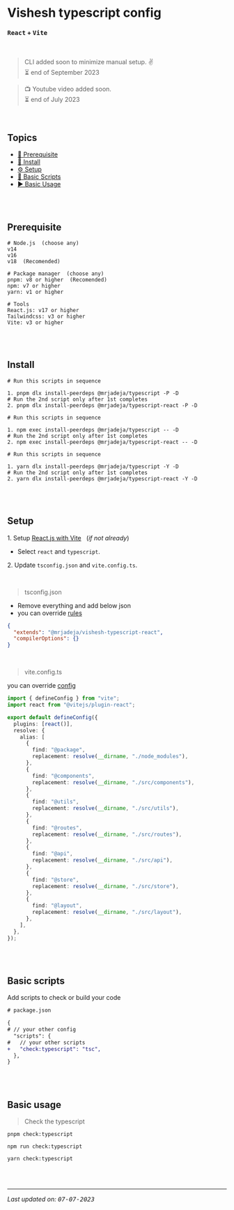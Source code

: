# Vishesh typescript config

#### **<kbd>React</kbd> + <kbd>Vite</kbd>**

<br>

> CLI added soon to minimize manual setup. ✌️ <br>
> ⏳ end of September 2023

> 📺 Youtube video added soon. <br>
> ⏳ end of July 2023

<br>

## Topics

- [🤞 Prerequisite][pre]
- [📲 Install][install]
- [⚙️ Setup][setup]
- [🦾 Basic Scripts][scripts]
- [▶️ Basic Usage][usage]

<br><br>

## Prerequisite

```shell
# Node.js  (choose any)
v14
v16
v18  (Recomended)

# Package manager  (choose any)
pnpm: v8 or higher  (Recomended)
npm: v7 or higher
yarn: v1 or higher

# Tools
React.js: v17 or higher
Tailwindcss: v3 or higher
Vite: v3 or higher
```

<br><br>

## Install

```shell
# Run this scripts in sequence

1. pnpm dlx install-peerdeps @mrjadeja/typescript -P -D
# Run the 2nd script only after 1st completes
2. pnpm dlx install-peerdeps @mrjadeja/typescript-react -P -D
```

```shell
# Run this scripts in sequence

1. npm exec install-peerdeps @mrjadeja/typescript -- -D
# Run the 2nd script only after 1st completes
2. npm exec install-peerdeps @mrjadeja/typescript-react -- -D
```

```shell
# Run this scripts in sequence

1. yarn dlx install-peerdeps @mrjadeja/typescript -Y -D
# Run the 2nd script only after 1st completes
2. yarn dlx install-peerdeps @mrjadeja/typescript-react -Y -D
```

<br><br>

## Setup

1\. Setup [React.js with Vite][vite] &nbsp;&nbsp;(_if not already_)

- Select `react` and `typescript`.

2\. Update `tsconfig.json` and `vite.config.ts`.

<br>

> tsconfig.json

- Remove everything and add below json
- you can override [rules][tsconfig-opts]

```json
{
  "extends": "@mrjadeja/vishesh-typescript-react",
  "compilerOptions": {}
}
```

<br>

> vite.config.ts

you can override [config][vite-config]

```ts
import { defineConfig } from "vite";
import react from "@vitejs/plugin-react";

export default defineConfig({
  plugins: [react()],
  resolve: {
    alias: [
      {
        find: "@package",
        replacement: resolve(__dirname, "./node_modules"),
      },
      {
        find: "@components",
        replacement: resolve(__dirname, "./src/components"),
      },
      {
        find: "@utils",
        replacement: resolve(__dirname, "./src/utils"),
      },
      {
        find: "@routes",
        replacement: resolve(__dirname, "./src/routes"),
      },
      {
        find: "@api",
        replacement: resolve(__dirname, "./src/api"),
      },
      {
        find: "@store",
        replacement: resolve(__dirname, "./src/store"),
      },
      {
        find: "@layout",
        replacement: resolve(__dirname, "./src/layout"),
      },
    ],
  },
});
```

<br><br>

## Basic scripts

Add scripts to check or build your code

```diff
# package.json

{
# // your other config
  "scripts": {
#   // your other scripts
+   "check:typescript": "tsc",
  },
}
```

<br><br>

## Basic usage

> Check the typescript

```shell
pnpm check:typescript
```

```shell
npm run check:typescript
```

```shell
yarn check:typescript
```

<br><br>

---

_Last updated on: <kbd>07-07-2023</kbd>_

[pre]: #prerequisite "Prerequisite"
[vite]: https://vitejs.dev/guide/#scaffolding-your-first-vite-project "Setup vite project"
[vite-config]: https://vitejs.dev/config/ "Vite configuration documentation"
[tsconfig-opts]: https://www.typescriptlang.org/tsconfig "Typescript compiler options documentation"
[install]: #install "Install"
[setup]: #setup "Setup"
[scripts]: #basic-scripts "Basic Scripts"
[usage]: #basic-usage "Basic Usage"

